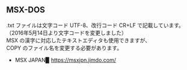 ## MSX-DOS

.txt ファイルは文字コード UTF-8、改行コード CR+LF で記載しています。<br />
（2016年5月14日より文字コードを変更しました）<br />
MSX の漢字に対応したテキストエディタも使用できますが、<br />
COPY のファイル名を変更する必要があります。

* MSX JAPAN▉ https://msxjpn.jimdo.com/
